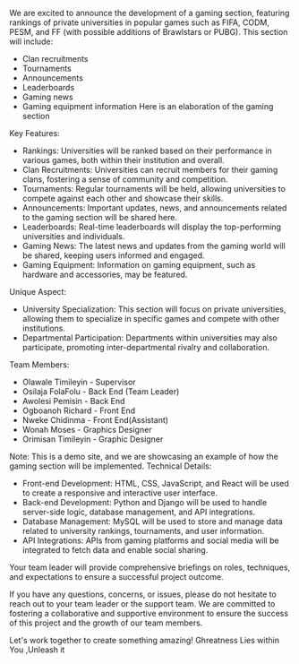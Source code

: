 We are excited to announce the development of a gaming section, featuring rankings of private universities in popular games such as FIFA, CODM, PESM, and FF (with possible additions of Brawlstars or PUBG). This section will include:

- Clan recruitments
- Tournaments
- Announcements
- Leaderboards
- Gaming news
- Gaming equipment information
Here is an elaboration of the gaming section

Key Features:

- Rankings: Universities will be ranked based on their performance in various games, both within their institution and overall.
- Clan Recruitments: Universities can recruit members for their gaming clans, fostering a sense of community and competition.
- Tournaments: Regular tournaments will be held, allowing universities to compete against each other and showcase their skills.
- Announcements: Important updates, news, and announcements related to the gaming section will be shared here.
- Leaderboards: Real-time leaderboards will display the top-performing universities and individuals.
- Gaming News: The latest news and updates from the gaming world will be shared, keeping users informed and engaged.
- Gaming Equipment: Information on gaming equipment, such as hardware and accessories, may be featured.

Unique Aspect:

- University Specialization: This section will focus on private universities, allowing them to specialize in specific games and compete with other institutions.
- Departmental Participation: Departments within universities may also participate, promoting inter-departmental rivalry and collaboration.

Team Members:

- Olawale Timileyin - Supervisor
- Osilaja FolaFolu - Back End (Team Leader)
- Awolesi Pemisin - Back End
- Ogboanoh Richard - Front End
- Nweke Chidinma - Front End(Assistant)
- Wonah Moses - Graphics Designer
- Orimisan Timileyin - Graphic Designer


Note: This is a demo site, and we are showcasing an example of how the gaming section will be implemented.
Technical Details:

- Front-end Development: HTML, CSS, JavaScript, and React will be used to create a responsive and interactive user interface.
- Back-end Development: Python and Django will be used to handle server-side logic, database management, and API integrations.
- Database Management: MySQL will be used to store and manage data related to university rankings, tournaments, and user information.
- API Integrations: APIs from gaming platforms and social media will be integrated to fetch data and enable social sharing.


Your team leader will provide comprehensive briefings on roles, techniques, and expectations to ensure a successful project outcome.

If you have any questions, concerns, or issues, please do not hesitate to reach out to your team leader or the support team. We are committed to fostering a collaborative and supportive environment to ensure the success of this project and the growth of our team members.

Let's work together to create something amazing! Ghreatness Lies within You ,Unleash it
